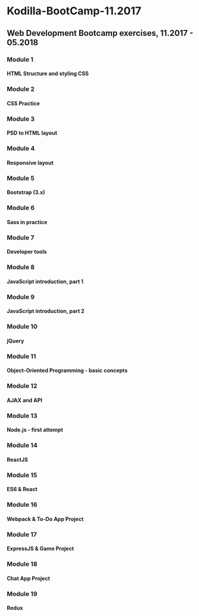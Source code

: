 # Kodilla-BootCamp-11.2017
## Web Development Bootcamp exercises, 11.2017 - 05.2018  

### Module 1 
#### HTML Structure and styling CSS
### Module 2 
#### CSS Practice
### Module 3
#### PSD to HTML layout
### Module 4
#### Responsive layout
### Module 5 
#### Bootstrap (3.x)
### Module 6 
#### Sass in practice
### Module 7 
#### Developer tools
### Module 8 
#### JavaScript introduction, part 1
### Module 9
#### JavaScript introduction, part 2
### Module 10
#### jQuery
### Module 11
#### Object-Oriented Programming - basic concepts
### Module 12
#### AJAX and API
### Module 13
#### Node.js - first attempt
### Module 14
#### ReactJS
### Module 15
#### ES6 & React
### Module 16
#### Webpack & To-Do App Project
### Module 17
#### ExpressJS & Game Project
### Module 18
#### Chat App Project
### Module 19 
#### Redux

